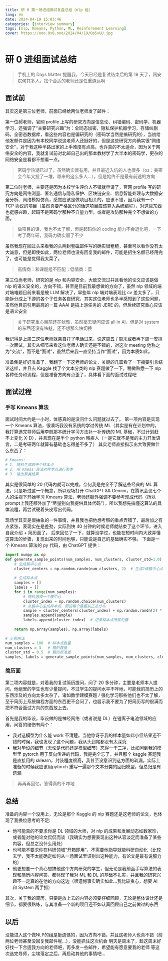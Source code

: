 ```yaml
---
title: 研 0 第一场进组面试复盘总结（nlp 组）
lang: en
date: 2024-04-19 15:03:46
categories: [interview summary]
tags: [nlp, Kmeans, Python, ML, Reinforement Learning]
cover: https://ooo.0x0.ooo/2024/04/19/Op5vUU.jpg
---
```

# 研 0 进组面试总结
> 手机上的 Days Matter 提醒我，今天已经是复试结束后的第 19 天了，网安院何其多人，找个合适的老师还是任重道远啊

## 面试前
其实这是第三位老师，前面已经给两位老师发了邮件：

第一位郝老师，官网 profile 上写的研究方向是信息论、纠错编码、密码学、机器学习，还强调了“主要研究兴趣”为：全同态加密，隐私保护机器学习，存储纠删码，全密态数据库，看这些内容也是偏研究的（密码学当然是搞研究的），当初给他发邮件是因为有本校同学说这老师人还挺好的，但是这些研究方向确实很“网络安全”，对于我这种半路出家的上手难度有点高，也许真的不太适合，因为关于网络安全的内容，我就复试前对北邮自己出的那本教材学了大半本的密码学，更杂的网络安全是看都不想看一点。
> 密码学热潮已过了，虽然确实很有用，并且最近入坑的人也很多（os：美密会今年又投了一堆，哪来的这么多人...），但是始终不是最有前途的方向

第二位时老师，主要还是因为本校学生评价人不错就申请了，官网 profile 写的研究方向是网络测量、匿名通信与隐私保护、区块链安全、信息智能处理与大数据安全分析、网络模拟仿真，感觉应该是做项目相关的，应该不错，因为我有一个 TCP 协议的项目（虽然真要严格区分的话这项目应该算入系统编程），对这些东西也挺感兴趣，起码不是密码学那种不自量力型，或者是攻防那种完全不想做的方面。
> 做项目的话，我也不太了解，但是起码你的 coding 能力不会退化吧，一下考了两年研，我码力确实弱了不少

虽然我现在回过头来看我的头两封套磁邮件写的确实很粗糙，甚至可以看作没有太大诚意，但是即使如此，两位老师也没有回复我的邮件，可能是招生名额已经用完了，也可能是觉得我太菜了。
> 高情商：和课题组不匹配；低情商：菜

第三位尚老师，研究的是 nlp 和内容安全，大致交流过并且看他的论文应该是做 nlp 的语义安全的，方向不错，甚至是目前我最想做的方向了，虽然 nlp 领域的端对端难题目前来看是被 LLM 解决了，早些年 nlp 端对端表现比 cv 差太多了，只能拆分成上下游的各个子任务各自研究，其实这位老师也多半感知到了这些问题，虽然他目前引用最高的一篇 AAAI 是搞上游任务的 JERE 的，但后续研究重心应该是语义安全
> 关于研究重心目前还在犹豫，虽然毫无疑问应该 all in AI，但是对 system 的东西还没有怯魅，还不想那么快切换

我记得是上周二这位老师就亲自打了电话过来，说这周五 / 周末或者再下周一安排一次面试，其实从细节来看这位老师人确实还是不错的，对这次 meeting 他称之为“交流”，而不是“面试”，虽然后来我一直坚持当作“面试”，因为本质如此。

准备倒是好好准备了，我翻了一下这老师的论文，关键的几篇看了一下摘要引言结论这样，并且去 Kaggle 找了个文本分类的 nlp 赛题做了一下，稍微熟悉一下 nlp 各种任务和流程，但是准备方向有点歪了，具体看下面的面试过程吧


## 面试过程

### 手写 Kmeans 算法
面试时间大约是一小时，体感真的是没问什么问题就过去了。
第一项内容是实现一个 Kmeans 算法，很凑巧我没有系统的学过传统 ML（其实是有在计划中的，我打算选完导师后用李航那本统计学习方法补一补传统的 ML 基础，不过计划赶不上变化 X-D），并且现在是半个 python 残疾人（一是它就不是我的主力开发语言，二是考研两年就算有基础也忘得差不多了）
其实老师直接指示出大致要做什么东西了：
~~~python
# Kmeans:
# 1. 随机生成若干个样本点
# 2. 用 Kmeas 算法对样本点进行聚类
# 3. 输出聚类结果
~~~
其实是很简单的 20 代码内就可以完成，奈何我是完全不了解这些经典的 ML 算法，只是听过这一个概念，所以现场打开 ChatGPT && Gemini，在腾讯会议七个人的注视下开始学习 Kmeans 算法，老师还额外强调不要参考现成代码（所以prompt上我还额外加了“尽量别向我提供具体代码”），所以我想先搞懂这算法的具体流程，再尝试硬着头皮写出代码。

现场学其实是很抽象的一件事情，并且我也把他想考察的重点弄错了，最后加之有点紧张，表现实在是差劲，实际到快 40 分钟的时候老师就结束了这个环节，进入自我介绍 + 简历面了。
后来回忆了一下，就算没学过，也能在短时间内大致弄懂这算法的步骤，复现出来的时间也够，只能说是自己的基础确实不够。
下面是一个 Kmeans 算法的 py 代码，由 ChatGPT 提供：
~~~python
import numpy as np
def generate_sample_points(num_samples, num_clusters, cluster_std=1.0):
    # 生成簇中心点
    cluster_centers = np.random.randn(num_clusters, 2)  # 生成2维簇中心点，均值为0，标准差为1
    
    # 生成样本点
    samples = []
    labels = []
    for i in range(num_samples):
        # 随机选择一个簇中心
        cluster_index = np.random.choice(num_clusters)
        # 从簇中心生成样本点，假设每个簇服从正态分布
        sample = cluster_centers[cluster_index] + np.random.randn(2) * cluster_std
        samples.append(sample)
        labels.append(cluster_index)  # 记录样本点所属的簇
    
    return np.array(samples), np.array(labels)

# 示例用法
num_samples = 100  # 样本点数量
num_clusters = 3   # 簇的数量
cluster_std = 0.5  # 簇的标准差
samples, labels = generate_sample_points(num_samples, num_clusters, cluster_std)
~~~

### 简历面
第二项内容就是，对着我的复试简历提问，问了 20 多分钟，主要是老师本人提问，他组里的学生也有少量提问，不过学生的提问水平不咋地，可能我的简历上的东西涉及的方向太多太杂了，诸如数学建模赛题 / 强化学习那些他们也不太了解，至于简历上系统编程方面的东西更不会问了，也启示我不要为了把简历写的很满而把不符合面试方向的东西放上去。

首先是我的毕设，毕设做的是神经网络（或者说是 DL）在锂离子电池领域的应用，问答的硬伤有两个：
- 我对这模型为什么能 work 不清楚。当他惊讶于我的样本量如此小但结果还不错的时候，我也发现了这个问题，我从头到尾都没有太深究
- 我对毕设的细节（无论是代码还是模型细节）忘得一干二净，比如问到我的模型里 pytorch 用于反向传递的代码，我是完全忘了，并且那个 kaggle 赛题我是直接用的 sklearn，封装程度很高，我甚至没意识到这方面的疏漏，实际上准备的时候我应该用pytorch 重写一遍那个文本分类的回归模型，但总归是有遗漏
> 再再再回忆，答得真的不咋地


## 总结
准备的内容一个没用上，无论是那个 Kaggle 的 nlp 赛题还是这老师的论文，也体现了我换位思考的不足:
- 他可能真的不要求你是 DL 领域的大师，对 nlp 的成果和发展动态如数家珍，或者能对他的论文侃侃而谈（我确实为想要表现出这种从容淡定而准备了某些内容，但总之没什么用处）
- 也可能不要求你在科研领域“开箱即用”，不需要他指导就能科研自动化（比较玄学，我不太能确定如何从一场面试里识别出这种能力，有论文是最有说服力的）
- 他更想要一个真心想搞他这个方向研究的学生，但无论是我前面手写算法的表现和简历内容问答，都体现了我对 ML 和 DL 的基础不扎实，并且我的研究兴趣不一定真的在他的方向这边（很遗憾事实确实如此...我比较贪心，想要 AI 和 System 两手抓）

其次，关于我的简历，只要是放上去的内容必须要仔细回顾，无论是整体设计还是细节，都要很熟练，与其准备一个新的项目还不如认真回顾自己之前做过的东西


## 以后
没能进入这个做NLP的组是挺遗憾的，因为方向不错，并且这老师人也真不错（前两位老师甚至没回复我邮件呢...），没能抓住这次机会
明天是周末了，趁这周末好好找一下合适我方向的老师吧，再多发一些邮件，希望能有愿意要我的老师
等这次选完导师，尘埃落定之后，再启动其他的事情吧...